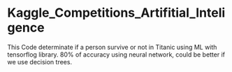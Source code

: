 # Kaggle_Competitions_Artifitial_Inteligence

This Code determinate if a person survive or not in Titanic using ML with tensorflog library. 
80% of accuracy using neural network, could be better if we use decision trees.
